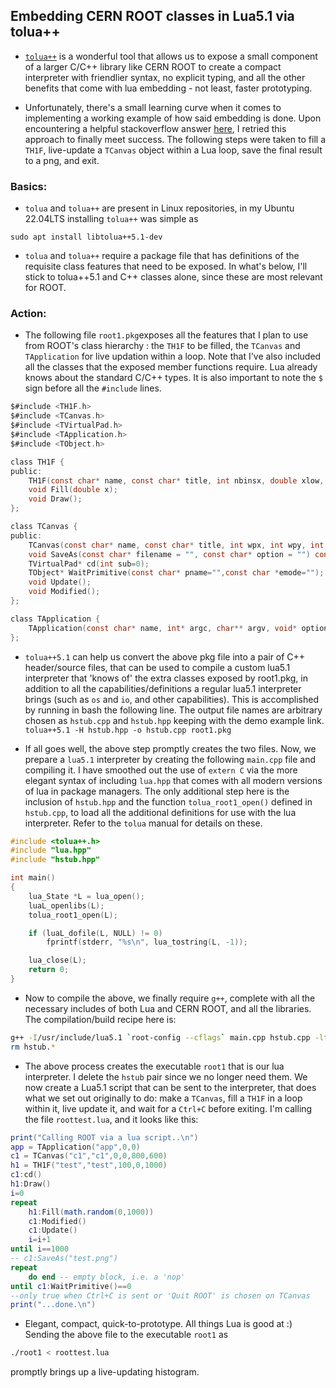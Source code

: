 ## Embedding CERN ROOT classes in Lua5.1 via tolua++


* [```tolua++```](https://web.tecgraf.puc-rio.br/~celes/tolua/tolua-3.2.html) is a wonderful tool that allows us to expose a small component of a larger C/C++ library like CERN ROOT to create a compact interpreter with friendlier syntax, no explicit typing, and all the other benefits that come with lua embedding - not least, faster prototyping.

* Unfortunately, there's a small learning curve when it comes to implementing a working example of how said embedding is done. Upon encountering a helpful 
stackoverflow answer [here](https://stackoverflow.com/questions/4482518/setting-up-an-environment-for-an-embedded-lua-script), I retried this approach to finally
meet success. The following steps were taken to fill a ```TH1F```, live-update a ```TCanvas``` object within a Lua loop, save the final result to a png, and exit.

### Basics:
* ```tolua``` and ```tolua++``` are present in Linux repositories, in my Ubuntu 22.04LTS installing `tolua++` was simple as
```
sudo apt install libtolua++5.1-dev
```
* ```tolua``` and ```tolua++``` require a package file that has definitions of the requisite class features that need to be exposed. In what's below, I'll stick to tolua++5.1 and C++ classes alone,
 since these are most relevant for ROOT.

### Action:
* The following file ```root1.pkg```exposes all the features that I plan to use from ROOT's class hierarchy : the ```TH1F``` to be filled, the ```TCanvas``` and ```TApplication``` for live updation
within a loop. Note that I've also included all the classes that the exposed member functions require. Lua already knows about the standard C/C++ types. It is also important to note the ```$``` sign
before all the ```#include``` lines.

```C
$#include <TH1F.h>
$#include <TCanvas.h>
$#include <TVirtualPad.h>
$#include <TApplication.h>
$#include <TObject.h>

class TH1F {
public:
    TH1F(const char* name, const char* title, int nbinsx, double xlow, double xhigh);
    void Fill(double x);
    void Draw();
};

class TCanvas {
public:
    TCanvas(const char* name, const char* title, int wpx, int wpy, int ww, int hh);
    void SaveAs(const char* filename = "", const char* option = "") const;
    TVirtualPad* cd(int sub=0);
    TObject* WaitPrimitive(const char* pname="",const char *emode="");
    void Update();
    void Modified();
};

class TApplication {
    TApplication(const char* name, int* argc, char** argv, void* options=nullptr, int numoptions=0);
};
```
* ```tolua++5.1``` can help us convert the above pkg file into a pair of C++ header/source files, that can be used to compile a custom lua5.1 interpreter that 'knows of' the extra classes
exposed by root1.pkg, in addition to all the capabilities/definitions a regular lua5.1 interpreter brings (such as ```os``` and ```io```, and other capabilities). This is accomplished by running 
in bash the following line. The output file names are arbitrary chosen as ```hstub.cpp``` and ```hstub.hpp``` keeping with the demo example link.
``` tolua++5.1 -H hstub.hpp -o hstub.cpp root1.pkg ```

* If all goes well, the above step promptly creates the two files. Now, we prepare a ```lua5.1``` interpreter by creating the following ```main.cpp``` file and compiling it. I have smoothed out
the use of ```extern C``` via the more elegant syntax of including ```lua.hpp``` that comes with all modern versions of lua in package managers. The only additional step here is the inclusion
of ```hstub.hpp``` and the function ```tolua_root1_open()``` defined in ```hstub.cpp```, to load all the additional definitions for use with the lua interpreter. Refer to the ```tolua``` manual for details on these.

```C
#include <tolua++.h>
#include "lua.hpp"
#include "hstub.hpp"

int main()
{
    lua_State *L = lua_open();
    luaL_openlibs(L);
    tolua_root1_open(L);

    if (luaL_dofile(L, NULL) != 0)
        fprintf(stderr, "%s\n", lua_tostring(L, -1));

    lua_close(L);
    return 0;
}
```
* Now to compile the above, we finally require ```g++```, complete with all the necessary includes of both Lua and CERN ROOT, and all the libraries. The compilation/build recipe here is:
```bash
g++ -I/usr/include/lua5.1 `root-config --cflags` main.cpp hstub.cpp -ltolua++5.1 -llua5.1 `root-config --glibs` -o root1
rm hstub.*
```
* The above process creates the executable ```root1``` that is our lua interpreter. I delete the ```hstub``` pair since we no longer need them. We now create a Lua5.1 script that can be sent to the interpreter, that does what we set out originally to do:
make a ```TCanvas```, fill a ```TH1F``` in a loop within it, live update it, and wait for a ```Ctrl+C``` before exiting. I'm calling the file ```roottest.lua```, and it looks like this:

```lua
print("Calling ROOT via a lua script..\n")
app = TApplication("app",0,0)
c1 = TCanvas("c1","c1",0,0,800,600)
h1 = TH1F("test","test",100,0,1000)
c1:cd()
h1:Draw()
i=0
repeat
    h1:Fill(math.random(0,1000))
    c1:Modified()
    c1:Update()
    i=i+1
until i==1000
-- c1:SaveAs("test.png")
repeat 
    do end -- empty block, i.e. a 'nop'
until c1:WaitPrimitive()==0 
--only true when Ctrl+C is sent or 'Quit ROOT' is chosen on TCanvas
print("...done.\n")
```
* Elegant, compact, quick-to-prototype. All things Lua is good at :) Sending the above file to the executable ```root1``` as
```bash
./root1 < roottest.lua
```
promptly brings up a live-updating histogram. 
